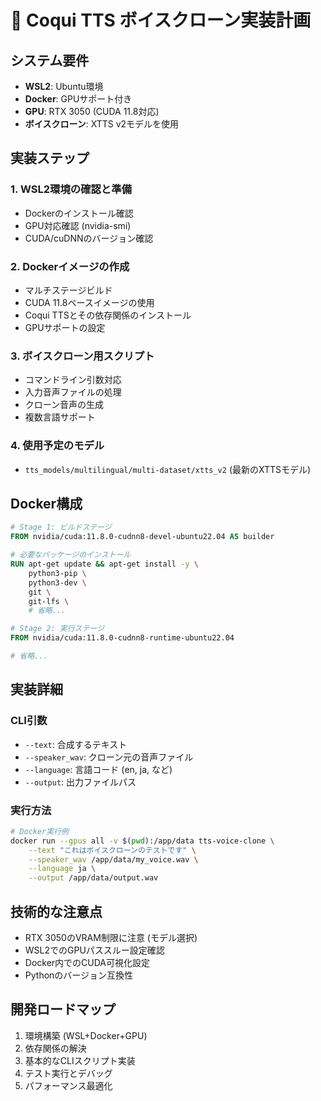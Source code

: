# 🐸 Coqui TTS ボイスクローン実装計画

## システム要件
- **WSL2**: Ubuntu環境 
- **Docker**: GPUサポート付き
- **GPU**: RTX 3050 (CUDA 11.8対応)
- **ボイスクローン**: XTTS v2モデルを使用

## 実装ステップ

### 1. WSL2環境の確認と準備
- Dockerのインストール確認
- GPU対応確認 (nvidia-smi)
- CUDA/cuDNNのバージョン確認

### 2. Dockerイメージの作成
- マルチステージビルド
- CUDA 11.8ベースイメージの使用
- Coqui TTSとその依存関係のインストール
- GPUサポートの設定

### 3. ボイスクローン用スクリプト
- コマンドライン引数対応
- 入力音声ファイルの処理
- クローン音声の生成
- 複数言語サポート

### 4. 使用予定のモデル
- `tts_models/multilingual/multi-dataset/xtts_v2` (最新のXTTSモデル)

## Docker構成

```dockerfile
# Stage 1: ビルドステージ
FROM nvidia/cuda:11.8.0-cudnn8-devel-ubuntu22.04 AS builder

# 必要なパッケージのインストール
RUN apt-get update && apt-get install -y \
    python3-pip \
    python3-dev \
    git \
    git-lfs \
    # 省略...

# Stage 2: 実行ステージ
FROM nvidia/cuda:11.8.0-cudnn8-runtime-ubuntu22.04

# 省略...
```

## 実装詳細

### CLI引数
- `--text`: 合成するテキスト
- `--speaker_wav`: クローン元の音声ファイル
- `--language`: 言語コード (en, ja, など)
- `--output`: 出力ファイルパス

### 実行方法

```bash
# Docker実行例
docker run --gpus all -v $(pwd):/app/data tts-voice-clone \
    --text "これはボイスクローンのテストです" \
    --speaker_wav /app/data/my_voice.wav \
    --language ja \
    --output /app/data/output.wav
```

## 技術的な注意点
- RTX 3050のVRAM制限に注意 (モデル選択)
- WSL2でのGPUパススルー設定確認
- Docker内でのCUDA可視化設定
- Pythonのバージョン互換性

## 開発ロードマップ
1. 環境構築 (WSL+Docker+GPU)
2. 依存関係の解決
3. 基本的なCLIスクリプト実装
4. テスト実行とデバッグ
5. パフォーマンス最適化 